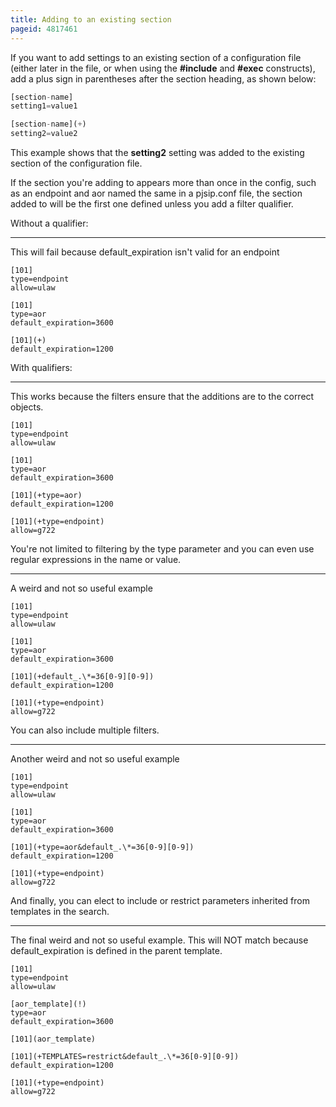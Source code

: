 ```yaml
---
title: Adding to an existing section
pageid: 4817461
---
```


If you want to add settings to an existing section of a configuration file (either later in the file, or when using the **#include** and **#exec** constructs), add a plus sign in parentheses after the section heading, as shown below:

```javascript title=" " linenums="1"
[section-name]
setting1=value1

[section-name](+)
setting2=value2

```

This example shows that the **setting2** setting was added to the existing section of the configuration file.

If the section you're adding to appears more than once in the config, such as an endpoint and aor named the same in a pjsip.conf file, the section added to will be the first one defined unless you add a filter qualifier.

Without a qualifier:




---

  
This will fail because default_expiration isn't valid for an endpoint  

```
[101]
type=endpoint
allow=ulaw

[101]
type=aor
default_expiration=3600

[101](+)
default_expiration=1200

```



With qualifiers:




---

  
This works because the filters ensure that the additions are to the correct objects.  

```
[101]
type=endpoint
allow=ulaw
 
[101]
type=aor
default_expiration=3600
 
[101](+type=aor)
default_expiration=1200

[101](+type=endpoint)
allow=g722

```



You're not limited to filtering by the type parameter and you can even use regular expressions in the name or value.




---

  
A weird and not so useful example  

```
[101]
type=endpoint
allow=ulaw
 
[101]
type=aor
default_expiration=3600
 
[101](+default_.\*=36[0-9][0-9])
default_expiration=1200

[101](+type=endpoint)
allow=g722

```

You can also include multiple filters.




---

  
Another weird and not so useful example  

```
[101]
type=endpoint
allow=ulaw
 
[101]
type=aor
default_expiration=3600
 
[101](+type=aor&default_.\*=36[0-9][0-9])
default_expiration=1200

[101](+type=endpoint)
allow=g722

```

And finally, you can elect to include or restrict parameters inherited from templates in the search.




---

  
The final weird and not so useful example. This will NOT match because default_expiration is defined in the parent template.  

```
[101]
type=endpoint
allow=ulaw

[aor_template](!)
type=aor
default_expiration=3600

[101](aor_template)
 
[101](+TEMPLATES=restrict&default_.\*=36[0-9][0-9])
default_expiration=1200

[101](+type=endpoint)
allow=g722

```









